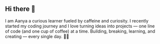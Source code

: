 ## Hi there 👋
I am Aanya
a curious learner fueled by caffeine and curiosity.
I recently started my coding journey and I love turning ideas into projects — one line of code (and one cup of coffee) at a time.
Building, breaking, learning, and creating — every single day. 🚀✨
<!--
**aanyaagarwal1/aanyaagarwal1** is a ✨ _special_ ✨ repository because its `README.md` (this file) appears on your GitHub profile.

Here are some ideas to get you started:

- 🔭 I’m currently working on ...
- 🌱 I’m currently learning ...
- 👯 I’m looking to collaborate on ...
- 🤔 I’m looking for help with ...
- 💬 Ask me about ...
- 📫 How to reach me: ...
- 😄 Pronouns: ...
- ⚡ Fun fact: ...
-->
